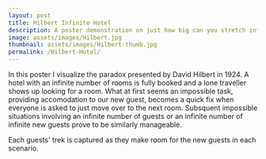 ```yaml
---
layout: post
title: Hilbert Infinite Hotel
description: A poster demonstration on just how big can you stretch infinity.
image: assets/images/Hilbert.jpg
thumbnail: assets/images/Hilbert-thumb.jpg
permalink: /Hilbert-Hotel/
---
```


In this poster I visualize the paradox presented by David Hilbert in 1924. 
A hotel with an infinite number of rooms is fully booked and a lone traveller shows up looking for a room. What at first seems an impossible task, providing accomodation to our new guest, becomes a quick fix when everyone is asked to just move over to the next room.
Subsquent impossible situations involving an infinite number of guests or an infinite number of infinite new guests prove to be similarly manageable.

Each guests' trek is captured as they make room for the new guests in each scenario.
